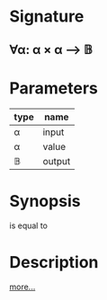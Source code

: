 # Signature
## ∀α: α × α ⟶ 𝔹

# Parameters

| type | name |
|------|------|
|α|input|
|α|value|
|𝔹|output|

# Synopsis
is equal to

# Description

[more...](https://en.wikipedia.org/wiki/Inequality_(mathematics))